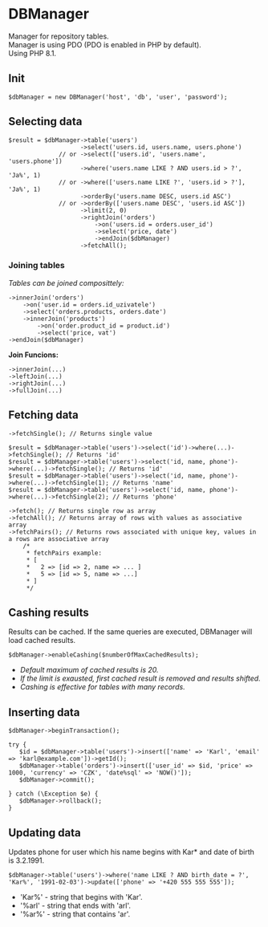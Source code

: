 # DBManager
Manager for repository tables.<br />
Manager is using PDO (PDO is enabled in PHP by default).<br />
Using PHP 8.1.<br />

## Init
```
$dbManager = new DBManager('host', 'db', 'user', 'password');
```
## Selecting data
```
$result = $dbManager->table('users')
                    ->select('users.id, users.name, users.phone')
              // or ->select(['users.id', 'users.name', 'users.phone'])
                    ->where('users.name LIKE ? AND users.id > ?', 'Ja%', 1)
              // or ->where(['users.name LIKE ?', 'users.id > ?'], 'Ja%', 1)
                    ->orderBy('users.name DESC, users.id ASC')
              // or ->orderBy(['users.name DESC', 'users.id ASC'])
                    ->limit(2, 0)
                    ->rightJoin('orders')
                        ->on('users.id = orders.user_id')
                        ->select('price, date')
                        ->endJoin($dbManager)
                    ->fetchAll();
```
### Joining tables

_Tables can be joined composittely:_ <br />
```
->innerJoin('orders')
    ->on('user.id = orders.id_uzivatele')
    ->select('orders.products, orders.date')
    ->innerJoin('products')
        ->on('order.product_id = product.id')
        ->select('price, vat')
->endJoin($dbManager)
```
**Join Funcions:** <br />
```
->innerJoin(...)
->leftJoin(...)
->rightJoin(...)
->fullJoin(...)
```

## Fetching data <br />
```
->fetchSingle(); // Returns single value

$result = $dbManager->table('users')->select('id')->where(...)->fetchSingle(); // Returns 'id'
$result = $dbManager->table('users')->select('id, name, phone')->where(...)->fetchSingle(); // Returns 'id'
$result = $dbManager->table('users')->select('id, name, phone')->where(...)->fetchSingle(1); // Returns 'name'
$result = $dbManager->table('users')->select('id, name, phone')->where(...)->fetchSingle(2); // Returns 'phone'

->fetch(); // Returns single row as array
->fetchAll(); // Returns array of rows with values as associative array
->fetchPairs(); // Returns rows associated with unique key, values in a rows are associative array
    /*
     * fetchPairs example:
     * [
     *   2 => [id => 2, name => ... ]
     *   5 => [id => 5, name => ...]
     * ]
     */
```

## Cashing results <br />

Results can be cached. If the same queries are executed, DBManager will load cached results.<br />
```
$dbManager->enableCashing($numberOfMaxCachedResults);
```
- _Default maximum of cached results is 20._<br />
- _If the limit is exausted, first cached result is removed and results shifted._<br />
- _Cashing is effective for tables with many records._<br />

## Inserting data
```
$dbManager->beginTransaction();

try {
   $id = $dbManager->table('users')->insert(['name' => 'Karl', 'email' => 'karl@example.com'])->getId();
   $dbManager->table('orders')->insert(['user_id' => $id, 'price' => 1000, 'currency' => 'CZK', 'date%sql' => 'NOW()']);
   $dbManager->commit();

} catch (\Exception $e) {
   $dbManager->rollback();
}
```

## Updating data

Updates phone for user which his name begins with Kar* and date of birth is 3.2.1991.<br />
```
$dbManager->table('users')->where('name LIKE ? AND birth_date = ?', 'Kar%', '1991-02-03')->update(['phone' => '+420 555 555 555']);
```
- 'Kar%' - string that begins with 'Kar'.
- '%arl' - string that ends with 'arl'.
- '%ar%' - string that contains 'ar'.
